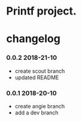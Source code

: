 # Printf project.

# changelog

### 0.0.2 2018-21-10
- create scout branch
- updated README

### 0.0.1 2018-20-10
- create angie branch
- add a dev branch

